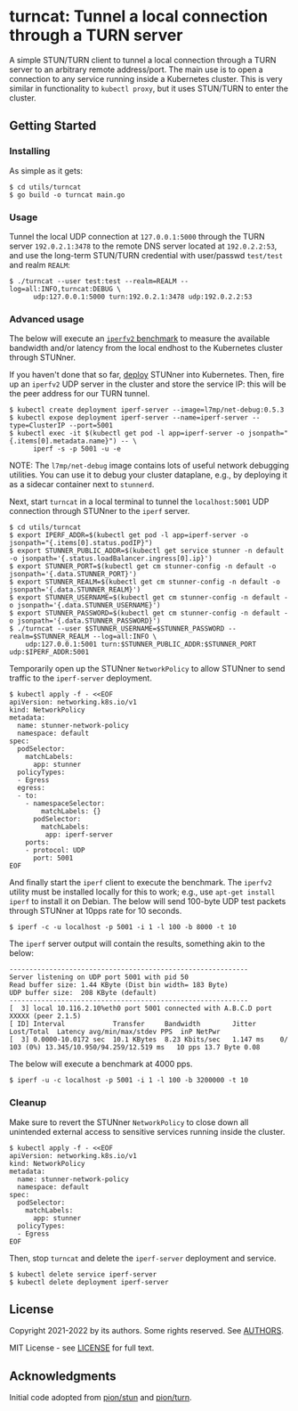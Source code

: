 # turncat: Tunnel a local connection through a TURN server

A simple STUN/TURN client to tunnel a local connection through a TURN server to an arbitrary remote
address/port. The main use is to open a connection to any service running inside a Kubernetes
cluster.  This is very similar in functionality to `kubectl proxy`, but it uses STUN/TURN to enter
the cluster.

## Getting Started

### Installing

As simple as it gets:

```console
$ cd utils/turncat
$ go build -o turncat main.go
```

### Usage

Tunnel the local UDP connection at `127.0.0.1:5000` through the TURN server `192.0.2.1:3478` to the
remote DNS server located at `192.0.2.2:53`, and use the long-term STUN/TURN credential with
user/passwd `test/test` and realm `REALM`:

```console
$ ./turncat --user test:test --realm=REALM --log=all:INFO,turncat:DEBUG \
      udp:127.0.0.1:5000 turn:192.0.2.1:3478 udp:192.0.2.2:53
```

### Advanced usage

The below will execute an [`iperfv2` benchmark](https://iperf.fr) to measure the available
bandwidth and/or latency from the local endhost to the Kubernetes cluster through STUNner.

If you haven't done that so far, [deploy](/README.md/#getting-started) STUNner into
Kubernetes. Then, fire up an `iperfv2` UDP server in the cluster and store the service IP: this
will be the peer address for our TURN tunnel.

```console
$ kubectl create deployment iperf-server --image=l7mp/net-debug:0.5.3
$ kubectl expose deployment iperf-server --name=iperf-server --type=ClusterIP --port=5001
$ kubectl exec -it $(kubectl get pod -l app=iperf-server -o jsonpath="{.items[0].metadata.name}") -- \
      iperf -s -p 5001 -u -e
```

NOTE: The `l7mp/net-debug` image contains lots of useful network debugging utilities. You can use
it to debug your cluster dataplane, e.g., by deploying it as a sidecar container next to
`stunnerd`.

Next, start `turncat` in a local terminal to tunnel the `localhost:5001` UDP connection through
STUNner to the `iperf` server.

```console
$ cd utils/turncat
$ export IPERF_ADDR=$(kubectl get pod -l app=iperf-server -o jsonpath="{.items[0].status.podIP}")
$ export STUNNER_PUBLIC_ADDR=$(kubectl get service stunner -n default -o jsonpath='{.status.loadBalancer.ingress[0].ip}')
$ export STUNNER_PORT=$(kubectl get cm stunner-config -n default -o jsonpath='{.data.STUNNER_PORT}')
$ export STUNNER_REALM=$(kubectl get cm stunner-config -n default -o jsonpath='{.data.STUNNER_REALM}')
$ export STUNNER_USERNAME=$(kubectl get cm stunner-config -n default -o jsonpath='{.data.STUNNER_USERNAME}')
$ export STUNNER_PASSWORD=$(kubectl get cm stunner-config -n default -o jsonpath='{.data.STUNNER_PASSWORD}')
$ ./turncat --user $STUNNER_USERNAME=$STUNNER_PASSWORD --realm=$STUNNER_REALM --log=all:INFO \
    udp:127.0.0.1:5001 turn:$STUNNER_PUBLIC_ADDR:$STUNNER_PORT udp:$IPERF_ADDR:5001
```

Temporarily open up the STUNner `NetworkPolicy` to allow STUNner to send traffic to the
`iperf-server` deployment.

```console
$ kubectl apply -f - <<EOF
apiVersion: networking.k8s.io/v1
kind: NetworkPolicy
metadata:
  name: stunner-network-policy
  namespace: default
spec:
  podSelector:
    matchLabels:
      app: stunner
  policyTypes:
  - Egress
  egress:
  - to:
    - namespaceSelector:
        matchLabels: {}
      podSelector:
        matchLabels:
         app: iperf-server
    ports:
    - protocol: UDP
      port: 5001
EOF
```

And finally start the `iperf` client to execute the benchmark. The `iperfv2` utility must be
installed locally for this to work; e.g., use `apt-get install iperf` to install it on Debian. The
below will send 100-byte UDP test packets through STUNner at 10pps rate for 10 seconds.

```console
$ iperf -c -u localhost -p 5001 -i 1 -l 100 -b 8000 -t 10
```

The `iperf` server output will contain the results, something akin to the below:
```console
------------------------------------------------------------
Server listening on UDP port 5001 with pid 50
Read buffer size: 1.44 KByte (Dist bin width= 183 Byte)
UDP buffer size:  208 KByte (default)
------------------------------------------------------------
[  3] local 10.116.2.10%eth0 port 5001 connected with A.B.C.D port XXXXX (peer 2.1.5)
[ ID] Interval            Transfer     Bandwidth        Jitter   Lost/Total  Latency avg/min/max/stdev PPS  inP NetPwr
[  3] 0.0000-10.0172 sec  10.1 KBytes  8.23 Kbits/sec   1.147 ms    0/  103 (0%) 13.345/10.950/94.259/12.519 ms   10 pps 13.7 Byte 0.08
```

The below will execute a benchmark at 4000 pps.

```console
$ iperf -u -c localhost -p 5001 -i 1 -l 100 -b 3200000 -t 10
```

### Cleanup

Make sure to revert the STUNner `NetworkPolicy` to close down all unintended external access to
sensitive services running inside the cluster.

```console
$ kubectl apply -f - <<EOF
apiVersion: networking.k8s.io/v1
kind: NetworkPolicy
metadata:
  name: stunner-network-policy
  namespace: default
spec:
  podSelector:
    matchLabels:
      app: stunner
  policyTypes:
  - Egress
EOF
```
Then, stop `turncat` and delete the `iperf-server` deployment and service.

```console
$ kubectl delete service iperf-server 
$ kubectl delete deployment iperf-server 
```

## License

Copyright 2021-2022 by its authors. Some rights reserved. See [AUTHORS](/AUTHORS).

MIT License - see [LICENSE](/LICENSE) for full text.

## Acknowledgments

Initial code adopted from [pion/stun](https://github.com/pion/stun) and
[pion/turn](https://github.com/pion/turn).

